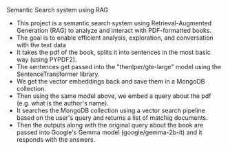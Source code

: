 Semantic Search system using RAG

- This project is a semantic search system using Retrieval-Augmented Generation (RAG) to analyze and interact with PDF-formatted books. 
- The goal is to enable efficient analysis, exploration, and conversation with the text data 
- It takes the pdf of the book, splits it into sentences in the most basic way (using PYPDF2).
- The sentences get passed into the "thenlper/gte-large" model using the SentenceTransformer library.
- We get the vector embeddings back and save them in a MongoDB collection. 
- Then using the same model above, we embed a query about the pdf (e.g. what is the author's name).
- It searches the MongoDB collection using a vector search pipeline based on the user's query and returns a list of matchig documents.
- Then the outputs along with the original query about the book are passed into Google's Gemma model (google/gemma-2b-it) and it responds with the answers. 


